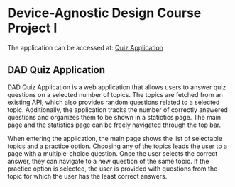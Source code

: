 # Device-Agnostic Design Course Project I

The application can be accessed at: [Quiz Application](https://guting-h.github.io/DAD_quiz_application/)

## DAD Quiz Application 

DAD Quiz Application is a web application that allows users to answer quiz questions on a selected number of topics. The topics are fetched from an existing API, which also provides random questions related to a selected topic. Additionally, the application tracks the number of correctly answered questions and organizes them to be shown in a statictics page. The main page and the statistics page can be freely navigated through the top bar. 

When entering the application, the main page shows the list of selectable topics and a practice option. Choosing any of the topics leads the user to a page with a multiple-choice question. Once the user selects the correct answer, they can navigate to a new question of the same topic. If the practice option is selected, the user is provided with questions from the topic for which the user has the least correct answers.
